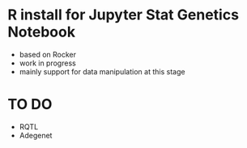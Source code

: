 R install for Jupyter Stat Genetics Notebook
=============================

- based on Rocker
- work in progress
- mainly support for data manipulation at this stage


TO DO
======

- RQTL
- Adegenet
